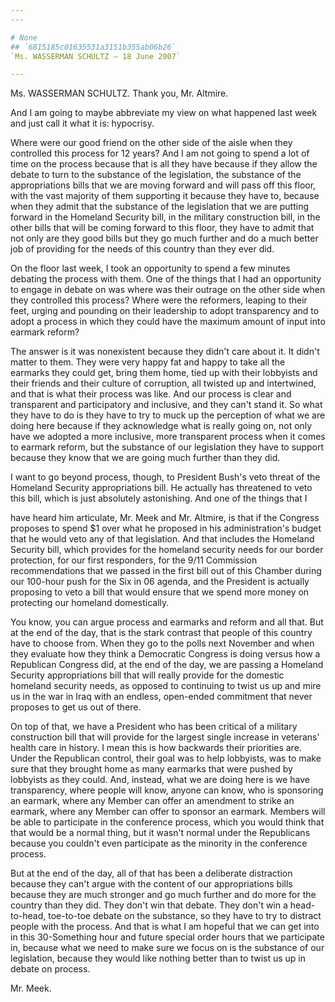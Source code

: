 ```yaml
---
---

# None
## `6815185c01635531a3151b355ab06b26`
`Ms. WASSERMAN SCHULTZ — 18 June 2007`

---
```



Ms. WASSERMAN SCHULTZ. Thank you, Mr. Altmire.

And I am going to maybe abbreviate my view on what happened last week 
and just call it what it is: hypocrisy.

Where were our good friend on the other side of the aisle when they 
controlled this process for 12 years? And I am not going to spend a lot 
of time on the process because that is all they have because if they 
allow the debate to turn to the substance of the legislation, the 
substance of the appropriations bills that we are moving forward and 
will pass off this floor, with the vast majority of them supporting it 
because they have to, because when they admit that the substance of the 
legislation that we are putting forward in the Homeland Security bill, 
in the military construction bill, in the other bills that will be 
coming forward to this floor, they have to admit that not only are they 
good bills but they go much further and do a much better job of 
providing for the needs of this country than they ever did.

On the floor last week, I took an opportunity to spend a few minutes 
debating the process with them. One of the things that I had an 
opportunity to engage in debate on was where was their outrage on the 
other side when they controlled this process? Where were the reformers, 
leaping to their feet, urging and pounding on their leadership to adopt 
transparency and to adopt a process in which they could have the 
maximum amount of input into earmark reform?

The answer is it was nonexistent because they didn't care about it. 
It didn't matter to them. They were very happy fat and happy to take 
all the earmarks they could get, bring them home, tied up with their 
lobbyists and their friends and their culture of corruption, all 
twisted up and intertwined, and that is what their process was like. 
And our process is clear and transparent and participatory and 
inclusive, and they can't stand it. So what they have to do is they 
have to try to muck up the perception of what we are doing here because 
if they acknowledge what is really going on, not only have we adopted a 
more inclusive, more transparent process when it comes to earmark 
reform, but the substance of our legislation they have to support 
because they know that we are going much further than they did.

I want to go beyond process, though, to President Bush's veto threat 
of the Homeland Security appropriations bill. He actually has 
threatened to veto this bill, which is just absolutely astonishing. And 
one of the things that I


have heard him articulate, Mr. Meek and Mr. Altmire, is that if the 
Congress proposes to spend $1 over what he proposed in his 
administration's budget that he would veto any of that legislation. And 
that includes the Homeland Security bill, which provides for the 
homeland security needs for our border protection, for our first 
responders, for the 9/11 Commission recommendations that we passed in 
the first bill out of this Chamber during our 100-hour push for the Six 
in 06 agenda, and the President is actually proposing to veto a bill 
that would ensure that we spend more money on protecting our homeland 
domestically.

You know, you can argue process and earmarks and reform and all that. 
But at the end of the day, that is the stark contrast that people of 
this country have to choose from. When they go to the polls next 
November and when they evaluate how they think a Democratic Congress is 
doing versus how a Republican Congress did, at the end of the day, we 
are passing a Homeland Security appropriations bill that will really 
provide for the domestic homeland security needs, as opposed to 
continuing to twist us up and mire us in the war in Iraq with an 
endless, open-ended commitment that never proposes to get us out of 
there.

On top of that, we have a President who has been critical of a 
military construction bill that will provide for the largest single 
increase in veterans' health care in history. I mean this is how 
backwards their priorities are. Under the Republican control, their 
goal was to help lobbyists, was to make sure that they brought home as 
many earmarks that were pushed by lobbyists as they could. And, 
instead, what we are doing here is we have transparency, where people 
will know, anyone can know, who is sponsoring an earmark, where any 
Member can offer an amendment to strike an earmark, where any Member 
can offer to sponsor an earmark. Members will be able to participate in 
the conference process, which you would think that that would be a 
normal thing, but it wasn't normal under the Republicans because you 
couldn't even participate as the minority in the conference process.



But at the end of the day, all of that has been a deliberate 
distraction because they can't argue with the content of our 
appropriations bills because they are much stronger and go much further 
and do more for the country than they did. They don't win that debate. 
They don't win a head-to-head, toe-to-toe debate on the substance, so 
they have to try to distract people with the process. And that is what 
I am hopeful that we can get into in this 30-Something hour and future 
special order hours that we participate in, because what we need to 
make sure we focus on is the substance of our legislation, because they 
would like nothing better than to twist us up in debate on process.

Mr. Meek.